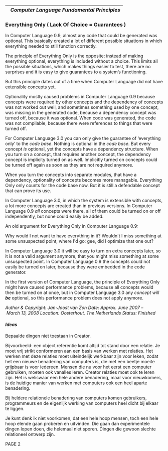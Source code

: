 ﻿|` `***Computer Language Fundamental Principles***|
| - |
### **Everything Only ( Lack Of Choice = Guarantees )**
In Computer Language 0.9, almost any code that could be generated was optional. This basically created a lot of different possible situations in which everything needed to still function correctly.

The principle of Everything Only is the opposite: instead of making everything optional, everything is included without a choice. This limits all the possible situations, which makes things easier to test, there are no surprises and it is easy to give guarantees to a system’s functioning.

But this principle dates out of a time when Computer Language did not have extensible concepts yet.

Optionality mostly caused problems in Computer Language 0.9 because concepts were required by other concepts and the dependency of concepts was not worked out well, and sometimes something used by one concept, was missing in the generated code, because a dependency concept was turned off, because it was optional. When code was generated, the code was not compilable, because there were references to things that were turned off.

For Computer Language 3.0 you can only give the guarantee of ‘everything only’ to the *code base*. Nothing is optional in the *code base*. But every concept *is* optional, yet the concepts have a dependency structure. When you turn on a concept, that requires another concept, the dependency concept is implicity turned on as well. Implicitly turned on concepts could be turned off again as soon as they are not required anymore.

When you turn the concepts into separate modules, that have a dependency, optionality of concepts becomes more managable. Everything Only only counts for the code base now. But it is still a defendable concept that can prove its use.


In Computer Language 3.0, in which the system is extensible with concepts, a lot more concepts are created than in previous versions. In Computer Language 0.9 *all* concepts were there, all of them could be turned on or off independently,  but none could easily be added.

An old argument for Everything Only in Computer Language 0.9:

Why would I not want to have everything in it? Wouldn't I miss something at some unsuspected point, where I'd go: gee, did I optimize that one out?

In Computer Language 3.0 it will be easy to turn on extra concepts later, so it is not a valid argument anymore, that you might miss something at some unsuspected point. In Computer Language 0.9 the concepts could not easily be turned on later, because they were embedded in the code generator.

In the first version of Computer Language, the principle of Everything Only might have caused performance problems, because all concepts would then be turned on at once, but in Computer Language 3.0 any *concept will **be*** optional, so this performance problem does not apply anymore.

*Author & Copyright: Jan-Joost van Zon        Date: Approx. June 2007 – March 13, 2008        Location: Oosterhout, The Netherlands        Status: Finished*
#### ***Ideas***
Bepaalde dingen niet toestaan in Creator.

Bijvoorbeeld: een object referentie komt altijd tot stand door een relatie. Je moet vrij strikt conformeren aan een basis van werken met relaties. Het werken met deze relaties moet uiteindelijk werkbaar zijn voor leken, zodat het een nieuwe benadering van computers is, die met een beetje moeite grijpbaar is voor iedereen. Mensen die nu voor het eerst een computer gebruiken, moeten ook vanalles leren. Creator relaties moet ook te leren zijn. Het is weliswaar een hele andere benadering, maar voor nieuwkomers, is de huidige manier van werken met computers ook een heel aparte benadering.

Bij heldere relationele benadering van computers komen gebruikers, programmeurs en de eigenlijk werking van computers heel dicht bij elkaar te liggen.

Je kunt denk ik niet voorkomen, dat een hele hoop mensen, toch een hele hoop elende gaan proberen en uitvinden. Die gaan dan experimentele dingen lopen doen, die helemaal niet sporen. Dingen die gewoon slechte relationeel ontwerp zijn.

PAGE  2


